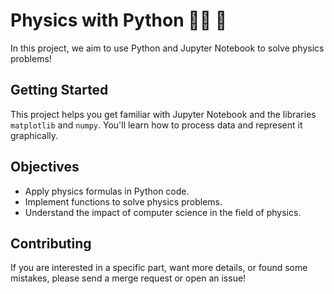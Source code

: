 # Physics with Python :woman_technologist: :blue_heart:

In this project, we aim to use Python and Jupyter Notebook to solve physics problems!

## Getting Started

This project helps you get familiar with Jupyter Notebook and the libraries `matplotlib` and `numpy`. You'll learn how to process data and represent it graphically.

## Objectives

- Apply physics formulas in Python code.
- Implement functions to solve physics problems.
- Understand the impact of computer science in the field of physics.

## Contributing

If you are interested in a specific part, want more details, or found some mistakes, please send a merge request or open an issue!